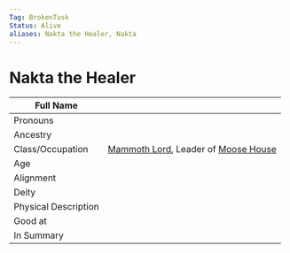 ```yaml
---
Tag: BrokenTusk
Status: Alive
aliases: Nakta the Healer, Nakta
---
```

# Nakta the Healer

| Full Name            |     |
| -------------------- | --- |
| Pronouns             |     |
| Ancestry             |     |
| Class/Occupation     |  [Mammoth Lord](questforthefrozenflame/docs/Backstory/Notions/Mammoth-Lord.md), Leader of [Moose House](questforthefrozenflame/docs/Backstory/Organizations/Moose-House.md)    
| Age                  |     |
| Alignment            |     |
| Deity                |     |
| Physical Description |     |
| Good at              |     |
| In Summary           |     |

